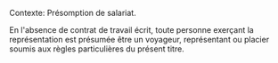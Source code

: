 Contexte: Présomption de salariat.

En l'absence de contrat de travail écrit, toute personne exerçant la représentation est présumée être un voyageur, représentant ou placier soumis aux règles particulières du présent titre.